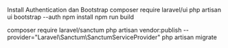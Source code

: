  Install Authentication dan Bootstrap
composer require laravel/ui
php artisan ui bootstrap --auth
npm install
npm run build

composer require laravel/sanctum
php artisan vendor:publish --provider="Laravel\Sanctum\SanctumServiceProvider"
php artisan migrate
